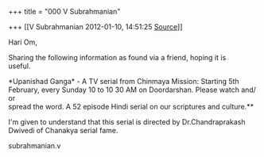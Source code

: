 +++
title = "000 V Subrahmanian"

+++
[[V Subrahmanian	2012-01-10, 14:51:25 [Source](https://groups.google.com/g/bvparishat/c/73IyminW8PA)]]



  
  
Hari Om,  
  
Sharing the following information as found via a friend, hoping it is  
useful.  
  
\*Upanishad Ganga\* - A TV serial from Chinmaya Mission: Starting 5th  
February, every Sunday 10 to 10 30 AM on Doordarshan. Please watch and/ or  
spread the word. A 52 episode Hindi serial on our scriptures and culture.\*\*  
  
I'm given to understand that this serial is directed by Dr.Chandraprakash  
Dwivedi of Chanakya serial fame.  
  
  
subrahmanian.v  

